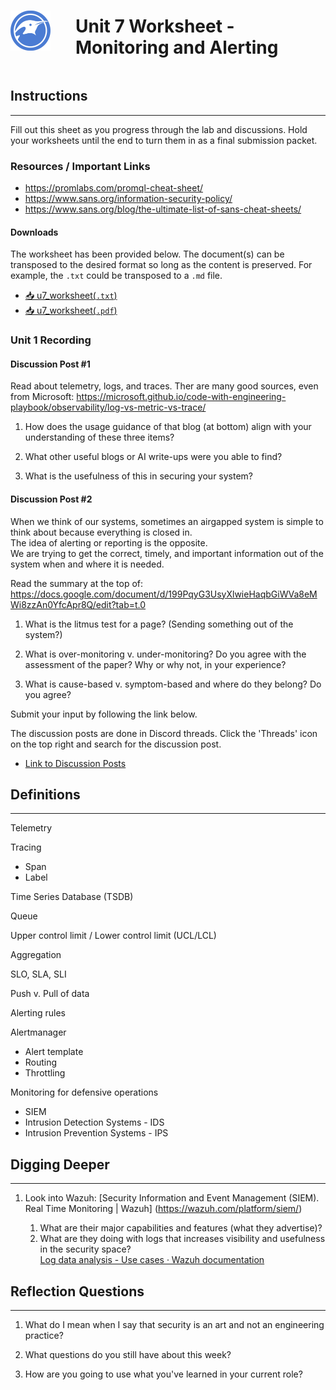 <head>
    <style> .flex-container { display: flex; align-items: center; gap: 20px; } </style>
</head>
<div class="flex-container">
        <img src="https://github.com/ProfessionalLinuxUsersGroup/img/blob/main/Assets/Logos/ProLUG_Round_Transparent_LOGO.png?raw=true" width="64" height="64">
    <p>
        <h1>Unit 7 Worksheet - Monitoring and Alerting</h1>
    </p>
</div>

## Instructions

---

Fill out this sheet as you progress through the lab and discussions. Hold your worksheets until
the end to turn them in as a final submission packet.

### Resources / Important Links

- <https://promlabs.com/promql-cheat-sheet/>
- <https://www.sans.org/information-security-policy/>
- <https://www.sans.org/blog/the-ultimate-list-of-sans-cheat-sheets/>

#### Downloads

The worksheet has been provided below. The document(s) can be transposed to
the desired format so long as the content is preserved. For example, the `.txt`
could be transposed to a `.md` file.

- <a href="./assets/downloads/u7/u7_worksheet.txt" target="_blank" download>📥 u7_worksheet(`.txt`)</a>
- <a href="./assets/downloads/u7/u7_worksheet.pdf" target="_blank" download>📥 u7_worksheet(`.pdf`)</a>

### Unit 1 Recording

<!-- <iframe -->
<!--     style="width: 100%; height: 100%; border: none; -->
<!--     aspect-ratio: 16/9; border-radius: 1rem; background:black" -->
<!--     src="" -->
<!--     title="Unit 7 Recording - Monitoring and Alerting" -->
<!--     frameborder="0" -->
<!--     allow="accelerometer; autoplay; clipboard-write; encrypted-media; gyroscope; picture-in-picture; web-share" -->
<!--     referrerpolicy="strict-origin-when-cross-origin" -->
<!--     allowfullscreen> -->
<!-- </iframe> -->

#### Discussion Post #1

Read about telemetry, logs, and traces. Ther are many good sources, even from
Microsoft:
<https://microsoft.github.io/code-with-engineering-playbook/observability/log-vs-metric-vs-trace/>

1. How does the usage guidance of that blog (at bottom) align with your
   understanding of these three items?

2. What other useful blogs or AI write-ups were you able to find?

3. What is the usefulness of this in securing your system?

#### Discussion Post #2

When we think of our systems, sometimes an airgapped system is simple to think about
because everything is closed in.  
The idea of alerting or reporting is the opposite.  
We are trying to get the correct, timely, and important information out of the system
when and where it is needed.

Read the summary at the top of:
<https://docs.google.com/document/d/199PqyG3UsyXlwieHaqbGiWVa8eMWi8zzAn0YfcApr8Q/edit?tab=t.0>

1. What is the litmus test for a page? (Sending something out of the system?)

2. What is over-monitoring v. under-monitoring?
   Do you agree with the assessment of the paper?
   Why or why not, in your experience?

3. What is cause-based v. symptom-based and where do they belong? Do you agree?

<div class="warning">

Submit your input by following the link below.

The discussion posts are done in Discord threads. Click the 'Threads' icon on the top right and search for the discussion post.

</div>

- [Link to Discussion Posts](https://discord.com/channels/611027490848374811/1365776270800977962)

## Definitions

---

Telemetry

Tracing

- Span
- Label

Time Series Database (TSDB)

Queue

Upper control limit / Lower control limit (UCL/LCL)

Aggregation

SLO, SLA, SLI

Push v. Pull of data

Alerting rules

Alertmanager

- Alert template
- Routing
- Throttling

Monitoring for defensive operations

- SIEM
- Intrusion Detection Systems - IDS
- Intrusion Prevention Systems - IPS

## Digging Deeper

---

1. Look into Wazuh: [Security Information and Event Management (SIEM). Real Time Monitoring | Wazuh] (https://wazuh.com/platform/siem/)

   1. What are their major capabilities and features (what they advertise)?
   1. What are they doing with logs that increases visibility and usefulness in the security space?  
      [Log data analysis - Use cases · Wazuh documentation](https://documentation.wazuh.com/current/getting-started/use-cases/log-analysis.html)

## Reflection Questions

---

1. What do I mean when I say that security is an art and not an engineering practice?

2. What questions do you still have about this week?

3. How are you going to use what you've learned in your current role?
